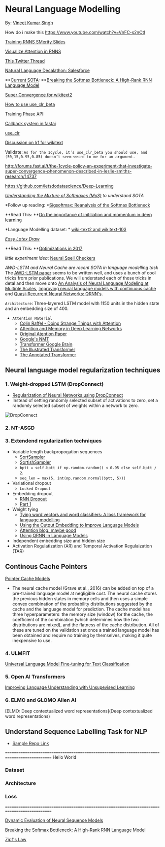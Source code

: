 # Neural Language Modelling

By: [Vineet Kumar Singh](https://www.twitter.com/viiitdmj)

How do i make this https://www.youtube.com/watch?v=VnFC-s2nOtI



[Training RNNS SMerity Slides](https://docs.google.com/presentation/d/1JbF9CgMDQrOHlR8BKO5zX3ykZsZ3ezFUEjwAsaO_NDc/edit#slide=id.p)

[Visualize Attention in RNNS](https://medium.com/datalogue/attention-in-keras-1892773a4f22)

[This Twitter Thread](https://twitter.com/jeremyphoward/status/1011249558586720256)

[Natural Language Decalathon: Salesforce](https://einstein.ai/research/the-natural-language-decathlon)

**[Current SOTA](https://github.com/sebastianruder/NLP-progress/blob/master/language_modeling.md):  **[Breaking the Softmax Bottleneck: A High-Rank RNN Language Model
](https://arxiv.org/pdf/1711.03953.pdf)

[Super Convergence for wikitext2](http://forums.fast.ai/t/super-convergence-ish-on-wikitext-2/17091?u=visingh)


[How to use use_clr_beta](http://forums.fast.ai/t/using-use-clr-beta-and-new-plotting-tools/14702)


[Training Phase API](http://forums.fast.ai/t/new-training-schedule-api-in-fastai/15053)


[Callback system in fastai](http://forums.fast.ai/t/using-the-callback-system-in-fastai/16216)

[use_clr](http://forums.fast.ai/t/understanding-use-clr/13969)

[Discussion on lrf for wikitext](http://forums.fast.ai/t/how-do-i-interpret-this-lr-graph-wikitext103/18171/5)

Validate: ```As for the 1cycle, it’s use_clr_beta you should use, and (50,15,0.95,0.85) doesn’t seem weird to me for an argument.```

http://forums.fast.ai/t/the-1cycle-policy-an-experiment-that-investigate-super-convergence-phenomenon-described-in-leslie-smiths-research/14737


https://github.com/letsdodatascience/Deep-Learning


*[Understanding the Mixture of Softmaxes (MoS)](https://smerity.com/articles/2017/mixture_of_softmaxes.html) to understand SOTA*

*Follow up reading: *[Sigsoftmax: Reanalysis of the Softmax Bottleneck](https://arxiv.org/pdf/1805.10829.pdf)

**Read This: **[On the importance of initiliation and momentum in deep learning](http://www.cs.toronto.edu/~fritz/absps/momentum.pdf)

*Language Modelling dataset: * [wiki-text2 and wikitext-103](https://einstein.ai/research/the-wikitext-long-term-dependency-language-modeling-dataset)


*[Easy Latex Draw](http://detexify.kirelabs.org/classify.html)* 

**Read This: **[Optimizations in 2017](http://ruder.io/deep-learning-optimization-2017/)

*little experiment idea*: [Neural Spell Checkers](http://forums.fast.ai/t/nlp-any-libraries-dictionaries-out-there-for-fixing-common-spelling-errors/16411)

*AWD-LSTM and Neural Cache are recent SOTA in language modelling task* The [AWD-LSTM paper](https://github.com/salesforce/awd-lstm-lm) seems to be written well, and uses a bunch of cool tricks from prior publications. We will understand each of those tricks in detal and then move onto 
[An Analysis of Neural Language Modeling at Multiple Scales](https://arxiv.org/pdf/1803.08240.pdf), [Improving neural language models with continuous cache](https://arxiv.org/pdf/1612.04426.pdf) and [Quasi-Recurrent Neural Networks: QRNN's](https://arxiv.org/pdf/1611.01576.pdf).

```Architecture```: Three-layered LSTM model with 1150 units in the hidden state and an embedding size of 400.

- ```Attention Material```
    - [Colin Raffel - Doing Strange Things with Attention](https://www.youtube.com/watch?v=YtHjmm9Cx3s)
    - [Attention and Memory in Deep Learning Networks](https://www.youtube.com/watch?v=uuPZFWJ-4bE&t=1261s9)
    - [Original Atention Paper](https://arxiv.org/abs/1409.0473)
    - [Google's NMT](https://arxiv.org/abs/1609.08144v2)
    - [Transformer Google Brain](https://www.youtube.com/watch?v=rBCqOTEfxvg)
    - [The Illustrated Transformer](http://jalammar.github.io/illustrated-transformer/)
    - [The Annotated Transformer](http://nlp.seas.harvard.edu/2018/04/03/attention.html)

## Neural language model regularization techniques 

### 1. Weight-dropped LSTM (DropConnect)
  - [Regularization of Neural Networks using DropConnect](https://cs.nyu.edu/~wanli/dropc/dropc.pdf)
  - Instead of setting randomly selected subset of activations to zero, set a randomly selected subset of weights within a network to zero. 
  
![DropConnect](./drop-connect.PNG)
  
### 2. NT-ASGD 
### 3. Extendend regularization techniques 
- Variable length backpropogation sequences 
    - [SortSampler](https://github.com/fastai/fastai/blob/master/fastai/text.py#L118)
    - [SortishSampler](https://github.com/fastai/fastai/blob/master/fastai/text.py#L125)
    - ```bptt = self.bptt if np.random.random() < 0.95 else self.bptt / 2```.
    - ```seq_len = max(5, int(np.random.normal(bptt, 5)))```
- Variational dropout 
    - ```Locked Dropout```
- Embedding dropout 
    - [RNN Dropout](https://medium.com/@bingobee01/a-review-of-dropout-as-applied-to-rnns-part-2-4e35ba3a4360)
    - [Part 1](https://medium.com/@bingobee01/a-review-of-dropout-as-applied-to-rnns-72e79ecd5b7b)
- Weight tying 
    - [Tying word vectors and word classifiers: A loss framework for language modelling](https://arxiv.org/pdf/1611.01462.pdf)
    - [Using the Output Embedding to Improve Language Models](https://arxiv.org/pdf/1608.05859.pdf)
    - [Attention blog: maybe good](https://towardsdatascience.com/memory-attention-sequences-37456d271992)
    - [Using QRNN in Language Models](http://forums.fast.ai/t/using-qrnn-in-language-models/17278)
- Independent embedding size and hidden size 
- Activation Regulatization (AR) and Temporal Activation Regulaization (TAR)

## Continous Cache Pointers 
[Pointer Cache Models](https://sgugger.github.io/pointer-cache-for-language-model.html#pointer-cache-for-language-model)
- The neural cache model (Grave et al., 2016) can be added on top of a pre-trained language model at negligible cost. The neural cache stores the previous hidden states in memory cells and then uses a simple convex combination of the probability distributions suggested by the cache and the language model for prediction. The cache model has three hyperparameters: the memory size (window) for the cache, the coefficient of the combination (which determines how the two distributions are mixed), and the flatness of the cache distribution. All of these are tuned on the validation set once a trained language model has been obtained and require no training by themselves, making it quite inexpensive to use. 


### 4. ULMFIT

[Universal Language Model Fine-tuning for Text Classification
](https://arxiv.org/pdf/1801.06146.pdf)

### 5. Open AI Transformers

[Improving Language Understanding with Unsupevised Learning](https://s3-us-west-2.amazonaws.com/openai-assets/research-covers/language-unsupervised/language_understanding_paper.pdf)

### 6. ELMO and GLOMO Allen AI

[ELMO: Deep contextualized word representations](Deep contextualized word representations)

## Understand Sequence Labelling Task for NLP
- [Sample Repo Link](https://t.co/05ZL6bEcoO)


```===========================================================================================```
Hello World 

### Dataset

### Architecture 

### Loss 

```===========================================================================================```

[Dynamic Evaluation of Neural Sequence Models](https://arxiv.org/abs/1709.07432)

[Breaking the Softmax Bottleneck: A High-Rank RNN Language Model](https://arxiv.org/abs/1711.03953)

[Zipf's Law](https://simple.wikipedia.org/wiki/Zipf%27s_law)
